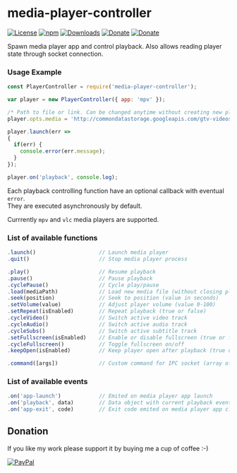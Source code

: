 # media-player-controller
[![License](https://img.shields.io/github/license/Rafostar/media-player-controller.svg)](https://github.com/Rafostar/media-player-controller/blob/master/LICENSE)
[![npm](https://img.shields.io/npm/v/media-player-controller.svg)](https://www.npmjs.com/package/media-player-controller)
[![Downloads](https://img.shields.io/npm/dt/media-player-controller.svg)](https://www.npmjs.com/package/media-player-controller)
[![Donate](https://img.shields.io/badge/Donate-PayPal-blue.svg)](https://www.paypal.com/cgi-bin/webscr?cmd=_s-xclick&hosted_button_id=TFVDFD88KQ322)
[![Donate](https://img.shields.io/badge/Donate-PayPal.Me-lightgrey.svg)](https://www.paypal.me/Rafostar)

Spawn media player app and control playback. Also allows reading player state through socket connection.

### Usage Example
```javascript
const PlayerController = require('media-player-controller');

var player = new PlayerController({ app: 'mpv' });

/* Path to file or link. Can be changed anytime without creating new player objects */
player.opts.media = 'http://commondatastorage.googleapis.com/gtv-videos-bucket/sample/BigBuckBunny.mp4';

player.launch(err =>
{
  if(err) {
    console.error(err.message);
  }
});

player.on('playback', console.log);
```

Each playback controlling function have an optional callback with eventual `error`.<br>
They are executed asynchronously by default.

Currrently `mpv` and `vlc` media players are supported.

### List of available functions
```javascript
.launch()                    // Launch media player
.quit()                      // Stop media player process

.play()                      // Resume playback
.pause()                     // Pause playback
.cyclePause()                // Cycle play/pause
.load(mediaPath)             // Load new media file (without closing player)
.seek(position)              // Seek to position (value in seconds)
.setVolume(value)            // Adjust player volume (value 0-100)
.setRepeat(isEnabled)        // Repeat playback (true or false)
.cycleVideo()                // Switch active video track
.cycleAudio()                // Switch active audio track
.cycleSubs()                 // Switch active subtitle track
.setFullscreen(isEnabled)    // Enable or disable fullscreen (true or false)
.cycleFullscreen()           // Toggle fullscreen on/off
.keepOpen(isEnabled)         // Keep player open after playback (true or false)

.command([args])             // Custom command for IPC socket (array of args)
```

### List of available events
```javascript
.on('app-launch')            // Emited on media player app launch
.on('playback', data)        // Data object with current playback event
.on('app-exit', code)        // Exit code emited on media player app close
```

## Donation
If you like my work please support it by buying me a cup of coffee :-)

[![PayPal](https://github.com/Rafostar/gnome-shell-extension-cast-to-tv/wiki/images/paypal.gif)](https://www.paypal.com/cgi-bin/webscr?cmd=_s-xclick&hosted_button_id=TFVDFD88KQ322)
